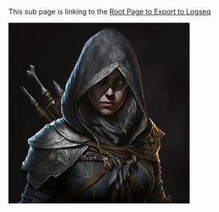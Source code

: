 This sub page is linking to the [Root Page to Export to Logseq](<../Root Page to Export to Logseq.md>) 

![Untitled](./Untitled.png)